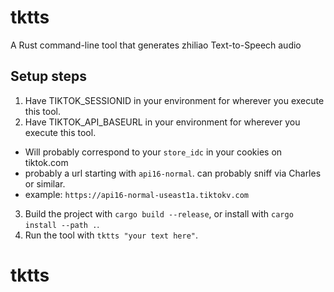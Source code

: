 # tktts

A Rust command-line tool that generates zhiliao Text-to-Speech audio

## Setup steps

1. Have TIKTOK_SESSIONID in your environment for wherever you execute this tool.
2. Have TIKTOK_API_BASEURL in your environment for wherever you execute this tool.
  - Will probably correspond to your `store_idc` in your cookies on tiktok.com
  - probably a url starting with `api16-normal`. can probably sniff via Charles or similar.
  - example: `https://api16-normal-useast1a.tiktokv.com`
3. Build the project with `cargo build --release`, or install with `cargo install --path .`.
4. Run the tool with `tktts "your text here"`.
# tktts
